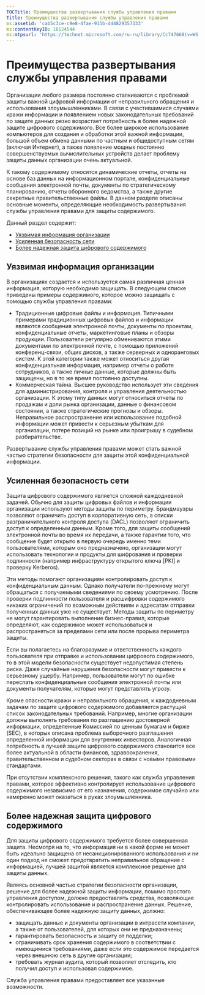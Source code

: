 ```yaml
---
TOCTitle: Преимущества развертывания службы управления правами
Title: Преимущества развертывания службы управления правами
ms:assetid: 'cab5c3ce-c9e8-4fae-915b-dd4829357333'
ms:contentKeyID: 18124544
ms:mtpsurl: 'https://technet.microsoft.com/ru-ru/library/Cc747668(v=WS.10)'
---
```


Преимущества развертывания службы управления правами
====================================================

Организации любого размера постоянно сталкиваются с проблемой защиты важной цифровой информации от неправильного обращения и использования злоумышленниками. В связи с участившимися случаями кражи информации и появлением новых законодательных требований по защите данных резко возрастает потребность в более надежной защите цифрового содержимого. Все более широкое использование компьютеров для создания и обработки этой важной информации, большой объем обмена данными по частным и общедоступным сетям (включая Интернет), а также появление мощных постоянно совершенствуемых вычислительных устройств делает проблему защиты данных организации очень актуальной.

К такому содержимому относятся динамические отчеты, отчеты на основе баз данных на информационном портале, конфиденциальные сообщения электронной почты, документы по стратегическому планированию, отчеты оборонного ведомства, а также другие секретные правительственные файлы. В данном разделе описаны основные моменты, определяющие необходимость развертывания службы управления правами для защиты содержимого.

Данный раздел содержит:

-   [Уязвимая информация организации](#bkmk_2)
-   [Усиленная безопасность сети](#bkmk_3)
-   [Более надежная защита цифрового содержимого](#bkmk_4)

<span id="BKMK_2"></span>
Уязвимая информация организации
-------------------------------

В организациях создается и используется самая различная ценная информация, которую необходимо защищать. В следующем списке приведены примеры содержимого, которое можно защищать с помощью службы управления правами:

-   Традиционные цифровые файлы и информация. Типичными примерами традиционных цифровых файлов и информации являются сообщения электронной почты, документы по проектам, конфиденциальные отчеты, маркетинговые планы и обзоры продукции. Пользователи регулярно обмениваются этими документами по электронной почте, с помощью приложений конференц-связи, общих дисков, а также серверных и одноранговых систем. К этой категории также может относиться другая конфиденциальная информация, например отчеты о работе сотрудников, а также личные данные, которые должны быть защищены, но в то же время постоянно доступны.
-   Коммерческая тайна. Высшее руководство использует эти сведения для администрирования, контроля и управления деятельностью организации. К этому типу данных могут относиться отчеты по продажам и доли рынка организации, данные о финансовом состоянии, а также стратегические прогнозы и обзоры. Неправильное распространение или использование подобной информации может привести к серьезным убыткам для организации, потере позиций на рынке или проигрышу в судебном разбирательстве.

Развертывание службы управления правами может стать важной частью стратегии безопасности для защиты этой конфиденциальной информации.

<span id="BKMK_3"></span>
Усиленная безопасность сети
---------------------------

Защита цифрового содержимого является сложной каждодневной задачей. Обычно для защиты цифровых файлов и информации организации используют методы защиты по периметру. Брандмауэры позволяют ограничить доступ в корпоративную сеть, а списки разграничительного контроля доступа (DACL) позволяют ограничить доступ к определенным данным. Кроме того, для защиты сообщений электронной почты во время их передачи, а также гарантии того, что сообщение будет открыто в первую очередь именно теми пользователями, которым оно предназначено, организации могут использовать технологии и продукты для шифрования и проверки подлинности (например инфраструктуру открытого ключа \[PKI\] и проверку Kerberos).

Эти методы помогают организациям контролировать доступ к конфиденциальным данным. Однако получатели по-прежнему могут обращаться с получаемыми сведениями по своему усмотрению. После проверки подлинности пользователя и расшифровки содержимого никаких ограничений по возможным действиям и адресатам отправки полученных данных уже не существует. Методы защиты по периметру не могут гарантировать выполнение бизнес-правил, которые определяют, как содержимое может использоваться и распространяться за пределами сети или после прорыва периметра защиты.

Если вы полагаетесь на благоразумие и ответственность каждого пользователя при отправке и использовании цифрового содержимого, то в этой модели безопасности существует недопустимая степень риска. Даже случайные нарушения безопасности могут привести к серьезному ущербу. Например, пользователи могут по ошибке переслать конфиденциальные сообщения электронной почты или документы получателям, которые могут представлять угрозу.

Кроме опасности кражи и неправильного обращения, к каждодневным задачам по защите цифрового содержимого добавляется растущий список законодательных требований. Например, многие организации должны выполнять требования по разглашению достоверной информации, определенные Комиссией по ценным бумагам и бирже (SEC), в которых описана проблема выборочного разглашения определенной информации для внутренних инвесторов. Аналогичная потребность в лучшей защите цифрового содержимого становится все более актуальной в области финансов, здравоохранения, правительственном и судебном секторах в связи с новыми правовыми стандартами.

При отсутствии комплексного решения, такого как служба управления правами, которое эффективно контролирует использование цифрового содержимого независимо от его назначения, содержимое случайно или намеренно может оказаться в руках злоумышленника.

<span id="BKMK_4"></span>
Более надежная защита цифрового содержимого
-------------------------------------------

Для защиты цифрового содержимого требуется более совершенная защита. Несмотря на то, что информация ни в какой форме не может быть идеально защищена от несанкционированного использования и ни один подход не сможет предотвратить неправильное обращение с информацией, лучшей защитой является комплексное решение для защиты данных.

Являясь основной частью стратегии безопасности организации, решение для более надежной защиты информации, помимо простого управления доступом, должно предоставлять средства, позволяющие контролировать использование и распространение данных. Решение, обеспечивающее более надежную защиту данных, должно:

-   защищать данные и документы организации в интрасети компании, а также от пользователей, для которых они не предназначены;
-   гарантировать безопасность и защиту от подделки;
-   ограничивать срок хранения содержимого в соответствии с имеющимися требованиями, даже если это содержимое передается через внешнюю сеть в другие организации;
-   требовать журнал аудита, который позволяет отследить, кто получил доступ и использовал содержимое.

Служба управления правами предоставляет все указанные возможности.
